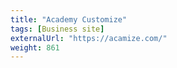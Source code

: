 ```yaml
---
title: "Academy Customize"
tags: [Business site]
externalUrl: "https://acamize.com/"
weight: 861
---
```


